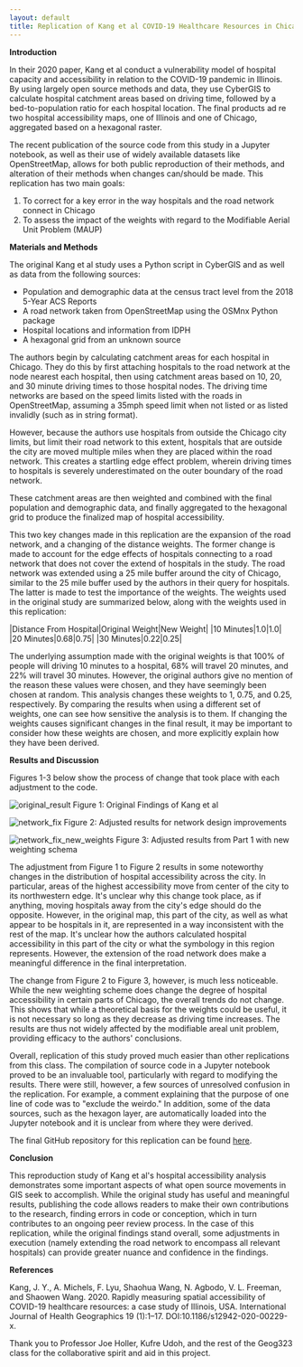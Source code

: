 ```yaml
---
layout: default
title: Replication of Kang et al COVID-19 Healthcare Resources in Chicago
---
```


**Introduction**

In their 2020 paper, Kang et al conduct a vulnerability model of hospital capacity and accessibility in relation to the COVID-19 pandemic in Illinois. By using largely open source methods and data, they use CyberGIS to calculate hospital catchment areas based on driving time, followed by a bed-to-population ratio for each hospital location. The final products ad re two hospital accessibility maps, one of Illinois and one of Chicago, aggregated based on a hexagonal raster.

The recent publication of the source code from this study in a Jupyter notebook, as well as their use of widely available datasets like OpenStreetMap, allows for both public reproduction of their methods, and alteration of their methods when changes can/should be made. This replication has two main goals:

1. To correct for a key error in the way hospitals and the road network connect in Chicago
2. To assess the impact of the weights with regard to the Modifiable Aerial Unit Problem (MAUP)

**Materials and Methods**

The original Kang et al study uses a Python script in CyberGIS and as well as data from the following sources:

- Population and demographic data at the census tract level from the 2018 5-Year ACS Reports
- A road network taken from OpenStreetMap using the OSMnx Python package
- Hospital locations and information from IDPH
- A hexagonal grid from an unknown source

The authors begin by calculating catchment areas for each hospital in Chicago. They do this by first attaching hospitals to the road network at the node nearest each hospital, then using catchment areas based on 10, 20, and 30 minute driving times to those hospital nodes. The driving time networks are based on the speed limits listed with the roads in OpenStreetMap, assuming a 35mph speed limit when not listed or as listed invalidly (such as in string format).

However, because the authors use hospitals from outside the Chicago city limits, but limit their road network to this extent, hospitals that are outside the city are moved multiple miles when they are placed within the road network. This creates a startling edge effect problem, wherein driving times to hospitals is severely underestimated on the outer boundary of the road network.

These catchment areas are then weighted and combined with the final population and demographic data, and finally aggregated to the hexagonal grid to produce the finalized map of hospital accessibility.

This two key changes made in this replication are the expansion of the road network, and a changing of the distance weights. The former change is made to account for the edge effects of hospitals connecting to a road network that does not cover the extend of hospitals in the study. The road network was extended using a 25 mile buffer around the city of Chicago, similar to the 25 mile buffer used by the authors in their query for hospitals. The latter is made to test the importance of the weights. The weights used in the original study are summarized below, along with the weights used in this replication:

|Distance From Hospital|Original Weight|New Weight|
|10 Minutes|1.0|1.0|
|20 Minutes|0.68|0.75|
|30 Minutes|0.22|0.25|

The underlying assumption made with the original weights is that 100% of people will driving 10 minutes to a hospital, 68% will travel 20 minutes, and 22% will travel 30 minutes. However, the original authors give no mention of the reason these values were chosen, and they have seemingly been chosen at random. This analysis changes these weights to 1, 0.75, and 0.25, respectively. By comparing the results when using a different set of weights, one can see how sensitive the analysis is to them. If changing the weights causes significant changes in the final result, it may be important to consider how these weights are chosen, and more explicitly explain how they have been derived.

**Results and Discussion**

Figures 1-3 below show the process of change that took place with each adjustment to the code.

![original_result](/assets/ChicagoResult.png)
Figure 1: Original Findings of Kang et al

![network_fix](/assets/network_fix.png)
Figure 2: Adjusted results for network design improvements

![network_fix_new_weights](/assets/network_fix_new_weights.png)
Figure 3: Adjusted results from Part 1 with new weighting schema

The adjustment from Figure 1 to Figure 2 results in some noteworthy changes in the distribution of hospital accessibility across the city. In particular, areas of the highest accessibility move from center of the city to its northwestern edge. It's unclear why this change took place, as if anything, moving hospitals away from the city's edge should do the opposite. However, in the original map, this part of the city, as well as what appear to be hospitals in it, are represented in a way inconsistent with the rest of the map. It's unclear how the authors calculated hospital accessibility in this part of the city or what the symbology in this region represents. However, the extension of the road network does make a meaningful difference in the final interpretation.

The change from Figure 2 to Figure 3, however, is much less noticeable. While the new weighting scheme does change the degree of hospital accessibility in certain parts of Chicago, the overall trends do not change. This shows that while a theoretical basis for the weights could be useful, it is not necessary so long as they decrease as driving time increases. The results are thus not widely affected by the modifiable areal unit problem, providing efficacy to the authors' conclusions.

Overall, replication of this study proved much easier than other replications from this class. The compilation of source code in a Jupyter notebook proved to be an invaluable tool, particularly with regard to modifying the results. There were still, however, a few sources of unresolved confusion in the replication. For example, a comment explaining that the purpose of one line of code was to "exclude the weirdo." In addition, some of the data sources, such as the hexagon layer, are automatically loaded into the Jupyter notebook and it is unclear from where they were derived.

The final GitHub repository for this replication can be found [here](https://github.com/jackson-mumper/RP-Kang).

**Conclusion**

This reproduction study of Kang et al's hospital accessibility analysis demonstrates some important aspects of what open source movements in GIS seek to accomplish. While the original study has useful and meaningful results, publishing the code allows readers to make their own contributions to the research, finding errors in code or conception, which in turn contributes to an ongoing peer review process. In the case of this replication, while the original findings stand overall, some adjustments in execution (namely extending the road network to encompass all relevant hospitals) can provide greater nuance and confidence in the findings.

**References**

Kang, J. Y., A. Michels, F. Lyu, Shaohua Wang, N. Agbodo, V. L. Freeman, and Shaowen Wang. 2020. Rapidly measuring spatial accessibility of COVID-19 healthcare resources: a case study of Illinois, USA. International Journal of Health Geographics 19 (1):1–17. DOI:10.1186/s12942-020-00229-x.

Thank you to Professor Joe Holler, Kufre Udoh, and the rest of the Geog323 class for the collaborative spirit and aid in this project.
